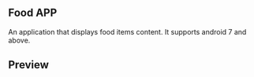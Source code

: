 ## Food APP

An application that displays food items content. It supports android 7 and above.

## Preview

